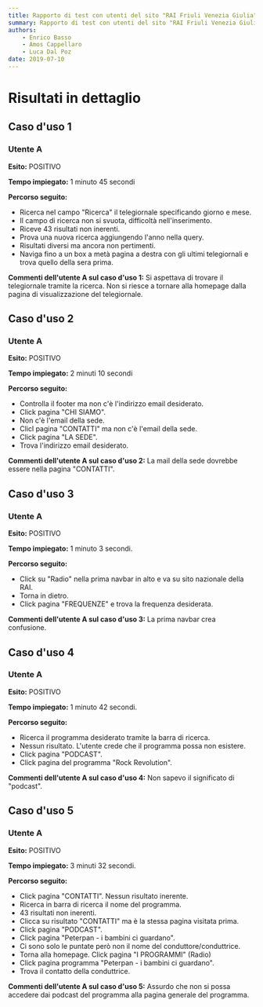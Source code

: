 ```yaml
---
title: Rapporto di test con utenti del sito "RAI Friuli Venezia Giulia" | Dettaglio dei Risultati
summary: Rapporto di test con utenti del sito "RAI Friuli Venezia Giulia" | Dettaglio dei Risultati.
authors:
    - Enrico Basso
    - Amos Cappellaro
    - Luca Dal Poz
date: 2019-07-10
---
```


# Risultati in dettaglio

## Caso d'uso 1

### Utente A

**Esito:**  POSITIVO  

**Tempo impiegato:** 1 minuto 45 secondi  

**Percorso seguito:**

- Ricerca nel campo "Ricerca" il telegiornale specificando giorno e mese.
- Il campo di ricerca non si svuota, difficoltà nell'inserimento.
- Riceve 43 risultati non inerenti.
- Prova una nuova ricerca aggiungendo l'anno nella query.
- Risultati diversi ma ancora non pertimenti.
- Naviga fino a un box a metà pagina a destra con gli ultimi telegiornali e trova quello della sera prima.

**Commenti dell'utente A sul caso d'uso 1:**
Si aspettava di trovare il telegiornale tramite la ricerca. Non si riesce a tornare alla homepage dalla pagina di visualizzazione del telegiornale.

## Caso d'uso 2

### Utente A

**Esito:** POSITIVO  

**Tempo impiegato:** 2 minuti 10 secondi  

**Percorso seguito:**

- Controlla il footer ma non c'è l'indirizzo email desiderato.
- Click pagina "CHI SIAMO".
- Non c'è l'email della sede.
- Clicl pagina "CONTATTI" ma non c'è l'email della sede.
- Click pagina "LA SEDE".
- Trova l'indirizzo email desiderato.

**Commenti dell'utente A sul caso d'uso 2:**
La mail della sede dovrebbe essere nella pagina "CONTATTI".  

## Caso d'uso 3

### Utente A

**Esito:** POSITIVO

**Tempo impiegato:** 1 minuto 3 secondi.

**Percorso seguito:**

- Click su "Radio" nella prima navbar in alto e va su sito nazionale della RAI.
- Torna in dietro.
- Click pagina "FREQUENZE" e trova la frequenza desiderata.

**Commenti dell'utente A sul caso d'uso 3:**
La prima navbar crea confusione.

## Caso d'uso 4

### Utente A

**Esito:** POSITIVO  

**Tempo impiegato:** 1 minuto 42 secondi.

**Percorso seguito:**

- Ricerca il programma desiderato tramite la  barra di ricerca.
- Nessun risultato. L'utente crede che il programma possa non esistere.
- Click pagina "PODCAST".
- Click pagina del programma "Rock Revolution".

**Commenti dell'utente A sul caso d'uso 4:**
Non sapevo il significato di "podcast".

## Caso d'uso 5

### Utente A

**Esito:** POSITIVO

**Tempo impiegato:** 3 minuti 32 secondi.

**Percorso seguito:**

- Click pagina "CONTATTI". Nessun risultato inerente.
- Ricerca in barra di ricerca il nome del programma.
- 43 risultati non inerenti.
- Clicca su risultato "CONTATTI" ma è la stessa pagina visitata prima.
- Click pagina "PODCAST".
- Click pagina "Peterpan - i bambini ci guardano".
- Ci sono solo le puntate però non il nome del conduttore/conduttrice.
- Torna alla homepage. Click pagina "I PROGRAMMI" (Radio)
- Click pagina programma "Peterpan - i bambini ci guardano".
- Trova il contatto della conduttrice.

**Commenti dell'utente A sul caso d'uso 5:**
Assurdo che non si possa accedere dai podcast del programma alla pagina generale del programma.
